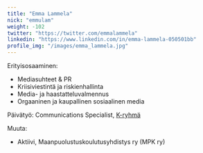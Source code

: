 ```yaml
---
title: "Emma Lammela"
nick: "emmulam"
weight: -102
twitter: "https://twitter.com/emmalammela"
linkedin: "https://www.linkedin.com/in/emma-lammela-050501bb"
profile_img: "/images/emma_lammela.jpg"
---
```


Erityisosaaminen:
* Mediasuhteet & PR
* Kriisiviestintä ja riskienhallinta
* Media- ja haastatteluvalmennus
* Orgaaninen ja kaupallinen sosiaalinen media

Päivätyö: Communications Specialist, [K-ryhmä](https://www.kesko.fi) 

Muuta:
* Aktiivi, Maanpuolustuskoulutusyhdistys ry (MPK ry)
